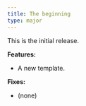 ```yaml
---
title: The beginning
type: major
---
```


This is the initial release.

**Features:**

* A new template.

**Fixes:**

* (none)